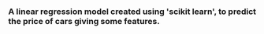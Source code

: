 ### A linear regression model created using 'scikit learn', to predict the price of cars giving some features.
